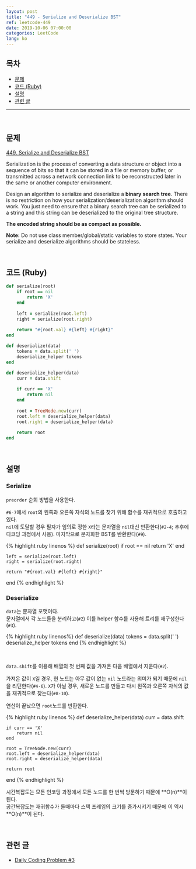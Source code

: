 ```yaml
---
layout: post
title: "449 - Serialize and Deserialize BST"
ref: leetcode-449
date: 2019-10-06 07:00:00
categories: LeetCode
lang: ko
---
```


## 목차
- [문제](#problem)
- [코드 (Ruby)](#solution)
- [설명](#explain)
- [관련 글](#related)

<hr />
<br />

## 문제 <a id="problem"></a>

[449. Serialize and Deserialize BST](https://leetcode.com/problems/serialize-and-deserialize-bst/)

Serialization is the process of converting a data structure or object into a sequence of bits so that it can be stored in a file or memory buffer, 
or transmitted across a network connection link to be reconstructed later in the same or another computer environment.

Design an algorithm to serialize and deserialize a **binary search tree**. 
There is no restriction on how your serialization/deserialization algorithm should work. 
You just need to ensure that a binary search tree can be serialized to a string and this string can be deserialized to the original tree structure.

**The encoded string should be as compact as possible.**

**Note:** Do not use class member/global/static variables to store states. Your serialize and deserialize algorithms should be stateless.

<br />

## 코드 (Ruby) <a id="solution"></a>

```ruby
def serialize(root)
    if root == nil
        return 'X'
    end
    
    left = serialize(root.left)
    right = serialize(root.right)
    
    return "#{root.val} #{left} #{right}"
end

def deserialize(data)
    tokens = data.split(' ')
    deserialize_helper tokens
end

def deserialize_helper(data)
    curr = data.shift
    
    if curr == 'X'
        return nil
    end
    
    root = TreeNode.new(curr)
    root.left = deserialize_helper(data)
    root.right = deserialize_helper(data)
    
    return root
end
```

<br>

## 설명 <a id="explain"></a>

### Serialize

`preorder` 순회 방법을 사용한다.

`#6-7`에서 `root`의 왼쪽과 오른쪽 자식의 노드를 찾기 위해 함수를 재귀적으로 호출하고 있다.  <br>
`nil`에 도달할 경우 필자가 임의로 정한 `X`라는 문자열을 `nil`대신 반환한다(`#2-4`; 추후에 디코딩 과정에서 사용).
마지막으로 문자화한 BST를 반환한다(`#9`).

{% highlight ruby linenos %}
def serialize(root)
    if root == nil
        return 'X'
    end
    
    left = serialize(root.left)
    right = serialize(root.right)
    
    return "#{root.val} #{left} #{right}"
end
{% endhighlight %}


### Deserialize

`data`는 문자열 포맷이다. <br>
문자열에서 각 노드들을 분리하고(`#2`) 이를 helper 함수를 사용해 트리를 재구성한다(`#3`).

{% highlight ruby linenos%}
def deserialize(data)
    tokens = data.split(' ')
    deserialize_helper tokens
end
{% endhighlight %}

<br>

`data.shift`를 이용해 배열의 첫 번째 값을 가져온 다음 배열에서 지운다(`#2`).

가져온 값이 `X`일 경우, 현 노드는 아무 값이 없는 `nil` 노드라는 의미가 되기 때문에 `nil`을 리턴한다(`#4-6`).
`X`가 아닐 경우, 새로운 노드를 만들고 다시 왼쪽과 오른쪽 자식의 값을 재귀적으로 찾는다(`#8-10`).

연산이 끝났으면 `root`노드를 반환한다.

{% highlight ruby linenos %}
def deserialize_helper(data)
    curr = data.shift
    
    if curr == 'X'
        return nil
    end
    
    root = TreeNode.new(curr)
    root.left = deserialize_helper(data)
    root.right = deserialize_helper(data)
    
    return root
end
{% endhighlight %}

시간복잡도는 모든 인코딩 과정에서 모든 노드를 한 번씩 방문하기 때문에 **O(n)**이 된다. <br>
공간복잡도는 재귀함수가 돌때마다 스택 프레임의 크기를 증가시키기 때문에 이 역시 **O(n)**이 된다.

<br>

## 관련 글 <a id="related"></a>
- [Daily Coding Problem #3](/dcp/2019/09/20/ko-dcp-3.html)
